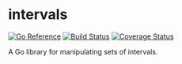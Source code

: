 # intervals

[![Go Reference](https://pkg.go.dev/badge/github.com/b97tsk/intervals.svg)](https://pkg.go.dev/github.com/b97tsk/intervals)
[![Build Status](https://github.com/b97tsk/intervals/actions/workflows/build.yml/badge.svg?branch=main)](https://github.com/b97tsk/intervals/actions/workflows/build.yml)
[![Coverage Status](https://coveralls.io/repos/github/b97tsk/intervals/badge.svg?branch=main)](https://coveralls.io/github/b97tsk/intervals?branch=main)

A Go library for manipulating sets of intervals.

